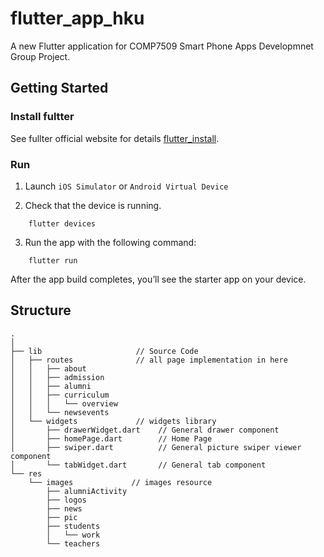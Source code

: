 # flutter_app_hku

A new Flutter application for COMP7509 Smart Phone Apps Developmnet Group Project.

## Getting Started

### Install fultter
 
See fullter official website for details [flutter_install](https://flutter.io/docs/get-started/install).

### Run

1. Launch `iOS Simulator` or `Android Virtual Device`

2. Check that the device is running.
```
    flutter devices
```
3. Run the app with the following command:
```
    flutter run
```
After the app build completes, you’ll see the starter app on your device.

## Structure


```
.
│
├── lib                     // Source Code
│   ├── routes              // all page implementation in here
│   │   ├── about           
│   │   ├── admission
│   │   ├── alumni
│   │   ├── curriculum
│   │   │   └── overview
│   │   └── newsevents
│   └── widgets             // widgets library
│       ├── drawerWidget.dart    // General drawer component
│       ├── homePage.dart        // Home Page
│       ├── swiper.dart          // General picture swiper viewer component
│       └── tabWidget.dart       // General tab component
└── res
    └── images             // images resource 
        ├── alumniActivity
        ├── logos
        ├── news
        ├── pic
        ├── students
        │   └── work
        └── teachers

```
